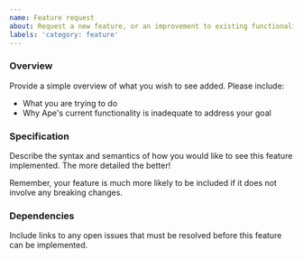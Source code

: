 ```yaml
---
name: Feature request
about: Request a new feature, or an improvement to existing functionality.
labels: 'category: feature'
---
```


### Overview

Provide a simple overview of what you wish to see added. Please include:

- What you are trying to do
- Why Ape's current functionality is inadequate to address your goal

### Specification

Describe the syntax and semantics of how you would like to see this feature implemented. The more detailed the better!

Remember, your feature is much more likely to be included if it does not involve any breaking changes.

### Dependencies

Include links to any open issues that must be resolved before this feature can be implemented.